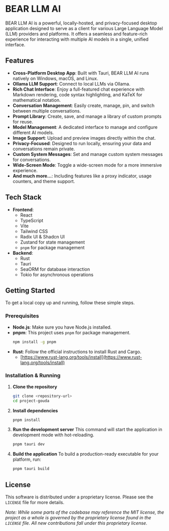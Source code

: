 # BEAR LLM AI

BEAR LLM AI is a powerful, locally-hosted, and privacy-focused desktop application designed to serve as a client for various Large Language Model (LLM) providers and platforms. It offers a seamless and feature-rich experience for interacting with multiple AI models in a single, unified interface.

## Features

- **Cross-Platform Desktop App**: Built with Tauri, BEAR LLM AI runs natively on Windows, macOS, and Linux.
- **Ollama LLM Support**: Connect to local LLMs via Ollama.
- **Rich Chat Interface**: Enjoy a full-featured chat experience with Markdown rendering, code syntax highlighting, and KaTeX for mathematical notation.
- **Conversation Management**: Easily create, manage, pin, and switch between multiple conversations.
- **Prompt Library**: Create, save, and manage a library of custom prompts for reuse.
- **Model Management**: A dedicated interface to manage and configure different AI models.
- **Image Support**: Upload and preview images directly within the chat.
- **Privacy-Focused**: Designed to run locally, ensuring your data and conversations remain private.
- **Custom System Messages**: Set and manage custom system messages for conversations.
- **Wide-Screen Mode**: Toggle a wide-screen mode for a more immersive experience.
- **And much more...**: Including features like a proxy indicator, usage counters, and theme support.

## Tech Stack

- **Frontend**:
  - React
  - TypeScript
  - Vite
  - Tailwind CSS
  - Radix UI & Shadcn UI
  - Zustand for state management
  - `pnpm` for package management
- **Backend**:
  - Rust
  - Tauri
  - SeaORM for database interaction
  - Tokio for asynchronous operations

## Getting Started

To get a local copy up and running, follow these simple steps.

### Prerequisites

- **Node.js**: Make sure you have Node.js installed.
- **pnpm**: This project uses `pnpm` for package management.
  ```sh
  npm install -g pnpm
  ```
- **Rust**: Follow the official instructions to install Rust and Cargo.
  - [https://www.rust-lang.org/tools/install](https://www.rust-lang.org/tools/install)

### Installation & Running

1.  **Clone the repository**
    ```sh
    git clone <repository-url>
    cd project-gouda
    ```
2.  **Install dependencies**
    ```sh
    pnpm install
    ```
3.  **Run the development server**
    This command will start the application in development mode with hot-reloading.
    ```sh
    pnpm tauri dev
    ```
4.  **Build the application**
    To build a production-ready executable for your platform, run:
    ```sh
    pnpm tauri build
    ```

## License

This software is distributed under a proprietary license. Please see the `LICENSE` file for more details.

*Note: While some parts of the codebase may reference the MIT license, the project as a whole is governed by the proprietary license found in the `LICENSE` file. All new contributions fall under this proprietary license.*
